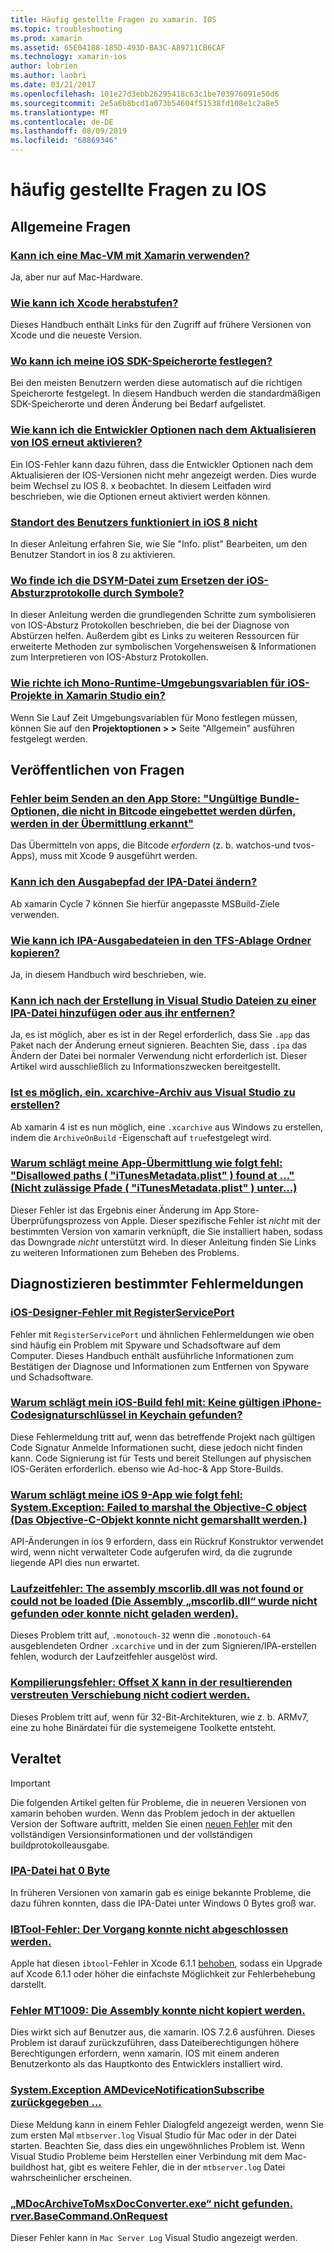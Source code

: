 ```yaml
---
title: Häufig gestellte Fragen zu xamarin. IOS
ms.topic: troubleshooting
ms.prod: xamarin
ms.assetid: 65E04188-185D-493D-BA3C-A89711CB6CAF
ms.technology: xamarin-ios
author: lobrien
ms.author: laobri
ms.date: 03/21/2017
ms.openlocfilehash: 101e27d3ebb26295418c63c1be703976091e50d6
ms.sourcegitcommit: 2e5a6b8bcd1a073b54604f51538fd108e1c2a8e5
ms.translationtype: MT
ms.contentlocale: de-DE
ms.lasthandoff: 08/09/2019
ms.locfileid: "68869346"
---
```

# <a name="ios-frequently-asked-questions"></a>häufig gestellte Fragen zu IOS

## <a name="general-questions"></a>Allgemeine Fragen

### <a name="can-i-use-a-mac-vm-with-xamarinmac-vmmd"></a>[Kann ich eine Mac-VM mit Xamarin verwenden?](mac-vm.md)
Ja, aber nur auf Mac-Hardware.

### <a name="how-can-i-downgrade-xcodedowngrade-xcodemd"></a>[Wie kann ich Xcode herabstufen?](downgrade-xcode.md)
Dieses Handbuch enthält Links für den Zugriff auf frühere Versionen von Xcode und die neueste Version.

### <a name="where-can-i-set-my-ios-sdk-locationsios-sdkmd"></a>[Wo kann ich meine iOS SDK-Speicherorte festlegen?](ios-sdk.md)
Bei den meisten Benutzern werden diese automatisch auf die richtigen Speicherorte festgelegt. In diesem Handbuch werden die standardmäßigen SDK-Speicherorte und deren Änderung bei Bedarf aufgelistet.

### <a name="how-can-i-reenable-developer-options-after-updating-iosupdate-developer-optionsmd"></a>[Wie kann ich die Entwickler Optionen nach dem Aktualisieren von IOS erneut aktivieren?](update-developer-options.md)
Ein IOS-Fehler kann dazu führen, dass die Entwickler Optionen nach dem Aktualisieren der IOS-Versionen nicht mehr angezeigt werden. Dies wurde beim Wechsel zu IOS 8. x beobachtet. In diesem Leitfaden wird beschrieben, wie die Optionen erneut aktiviert werden können.

### <a name="user-location-not-working-in-ios-8ios8-user-locationmd"></a>[Standort des Benutzers funktioniert in iOS 8 nicht](ios8-user-location.md)
In dieser Anleitung erfahren Sie, wie Sie "Info. plist" Bearbeiten, um den Benutzer Standort in ios 8 zu aktivieren.

### <a name="where-can-i-find-the-dsym-file-to-symbolicate-ios-crash-logssymbolicate-ios-crashmd"></a>[Wo finde ich die DSYM-Datei zum Ersetzen der iOS-Absturzprotokolle durch Symbole?](symbolicate-ios-crash.md)
In dieser Anleitung werden die grundlegenden Schritte zum symbolisieren von IOS-Absturz Protokollen beschrieben, die bei der Diagnose von Abstürzen helfen. Außerdem gibt es Links zu weiteren Ressourcen für erweiterte Methoden zur symbolischen Vorgehensweisen & Informationen zum Interpretieren von IOS-Absturz Protokollen.


### <a name="how-do-i-set-mono-runtime-environment-variables-for-ios-projects-in-xamarin-studioxs-mono-runtimemd"></a>[Wie richte ich Mono-Runtime-Umgebungsvariablen für iOS-Projekte in Xamarin Studio ein?](xs-mono-runtime.md)
Wenn Sie Lauf Zeit Umgebungsvariablen für Mono festlegen müssen, können Sie auf den **Projektoptionen > >** Seite "Allgemein" ausführen festgelegt werden.

## <a name="publishing-questions"></a>Veröffentlichen von Fragen

### <a name="error-when-submitting-to-app-store-invalid-bundle---options-not-allowed-to-be-embedded-in-bitcode-are-detected-in-the-submissioninvalid-bundle-bitcodemd"></a>[Fehler beim Senden an den App Store: "Ungültige Bundle-Optionen, die nicht in Bitcode eingebettet werden dürfen, werden in der Übermittlung erkannt"](invalid-bundle-bitcode.md)

Das Übermitteln von apps, die Bitcode _erfordern_ (z. b. watchos-und tvos-Apps), muss mit Xcode 9 ausgeführt werden.

### <a name="can-i-change-the-output-path-of-the-ipa-fileipa-output-pathmd"></a>[Kann ich den Ausgabepfad der IPA-Datei ändern?](ipa-output-path.md)
Ab xamarin Cycle 7 können Sie hierfür angepasste MSBuild-Ziele verwenden.

### <a name="how-can-i-copy-ipa-output-files-to-the-tfs-drop-folderipa-tfsmd"></a>[Wie kann ich IPA-Ausgabedateien in den TFS-Ablage Ordner kopieren?](ipa-tfs.md)
Ja, in diesem Handbuch wird beschrieben, wie.

### <a name="can-i-add-files-to-or-remove-files-from-an-ipa-file-after-building-it-in-visual-studiomodify-ipamd"></a>[Kann ich nach der Erstellung in Visual Studio Dateien zu einer IPA-Datei hinzufügen oder aus ihr entfernen?](modify-ipa.md)
Ja, es ist möglich, aber es ist in der Regel erforderlich, dass Sie `.app` das Paket nach der Änderung erneut signieren. Beachten Sie, dass `.ipa` das Ändern der Datei bei normaler Verwendung nicht erforderlich ist. Dieser Artikel wird ausschließlich zu Informationszwecken bereitgestellt.

### <a name="is-it-possible-to-create-a-xcarchive-archive-from-visual-studiocreate-xcarchivemd"></a>[Ist es möglich, ein. xcarchive-Archiv aus Visual Studio zu erstellen?](create-xcarchive.md)
Ab xamarin 4 ist es nun möglich, eine `.xcarchive` aus Windows zu erstellen, indem die `ArchiveOnBuild` -Eigenschaft auf `true`festgelegt wird.

### <a name="why-does-my-app-submission-fail-with-disallowed-paths--itunesmetadataplist--found-at--itunesmetadata-disallowed-pathsmd"></a>[Warum schlägt meine App-Übermittlung wie folgt fehl: "Disallowed paths ( "iTunesMetadata.plist" ) found at ..." (Nicht zulässige Pfade ( "iTunesMetadata.plist" ) unter...)](itunesmetadata-disallowed-paths.md)
Dieser Fehler ist das Ergebnis einer Änderung im App Store-Überprüfungsprozess von Apple. Dieser spezifische Fehler ist _nicht_ mit der bestimmten Version von xamarin verknüpft, die Sie installiert haben, sodass das Downgrade _nicht_ unterstützt wird. In dieser Anleitung finden Sie Links zu weiteren Informationen zum Beheben des Problems.


## <a name="diagnosing-specific-error-messages"></a>Diagnostizieren bestimmter Fehlermeldungen

### <a name="ios-designer-error-with-registerserviceporterror-registerserviceportmd"></a>[iOS-Designer-Fehler mit RegisterServicePort](error-registerserviceport.md)
Fehler mit `RegisterServicePort` und ähnlichen Fehlermeldungen wie oben sind häufig ein Problem mit Spyware und Schadsoftware auf dem Computer. Dieses Handbuch enthält ausführliche Informationen zum Bestätigen der Diagnose und Informationen zum Entfernen von Spyware und Schadsoftware.

### <a name="why-does-my-ios-build-fail-with-no-valid-iphone-code-signing-keys-found-in-keychainno-codesigning-keysmd"></a>[Warum schlägt mein iOS-Build fehl mit: Keine gültigen iPhone-Codesignaturschlüssel in Keychain gefunden?](no-codesigning-keys.md)
Diese Fehlermeldung tritt auf, wenn das betreffende Projekt nach gültigen Code Signatur Anmelde Informationen sucht, diese jedoch nicht finden kann. Code Signierung ist für Tests und bereit Stellungen auf physischen IOS-Geräten erforderlich. ebenso wie Ad-hoc-& App Store-Builds.

### <a name="why-does-my-ios-9-app-fail-with-systemexception-failed-to-marshal-the-objective-c-objectexception-marshal-obj-cmd"></a>[Warum schlägt meine iOS 9-App wie folgt fehl: System.Exception: Failed to marshal the Objective-C object (Das Objective-C-Objekt konnte nicht gemarshallt werden.)](exception-marshal-obj-c.md)
API-Änderungen in ios 9 erfordern, dass ein Rückruf Konstruktor verwendet wird, wenn nicht verwalteter Code aufgerufen wird, da die zugrunde liegende API dies nun erwartet.

### <a name="runtime-error-the-assembly-mscorlibdll-was-not-found-or-could-not-be-loadederror-mscorlib-not-foundmd"></a>[Laufzeitfehler: The assembly mscorlib.dll was not found or could not be loaded (Die Assembly „mscorlib.dll“ wurde nicht gefunden oder konnte nicht geladen werden).](error-mscorlib-not-found.md)
Dieses Problem tritt auf, `.monotouch-32` wenn die `.monotouch-64` ausgeblendeten Ordner `.xcarchive` und in der zum Signieren/IPA-erstellen fehlen, wodurch der Laufzeitfehler ausgelöst wird.

### <a name="compile-error-can-not-encode-offset-x-in-resulting-scattered-relocationerror-encode-offset-scattered-relocationmd"></a>[Kompilierungsfehler: Offset X kann in der resultierenden verstreuten Verschiebung nicht codiert werden.](error-encode-offset-scattered-relocation.md)
Dieses Problem tritt auf, wenn für 32-Bit-Architekturen, wie z. b. ARMv7, eine zu hohe Binärdatei für die systemeigene Toolkette entsteht.

## <a name="deprecated"></a>Veraltet

> [!IMPORTANT]
> Die folgenden Artikel gelten für Probleme, die in neueren Versionen von xamarin behoben wurden. Wenn das Problem jedoch in der aktuellen Version der Software auftritt, melden Sie einen [neuen Fehler](~/cross-platform/troubleshooting/questions/howto-file-bug.md) mit den vollständigen Versionsinformationen und der vollständigen buildprotokolleausgabe.



### <a name="ipa-file-is-0-bytesipa-zero-bytesmd"></a>[IPA-Datei hat 0 Byte](ipa-zero-bytes.md)
In früheren Versionen von xamarin gab es einige bekannte Probleme, die dazu führen konnten, dass die IPA-Datei unter Windows 0 Bytes groß war.

### <a name="ibtool-error-the-operation-couldnt-be-completederror-ibtoolmd"></a>[IBTool-Fehler: Der Vorgang konnte nicht abgeschlossen werden.](error-ibtool.md)
Apple hat diesen `ibtool`-Fehler in Xcode 6.1.1 [behoben](https://developer.apple.com/library/ios/releasenotes/DeveloperTools/RN-Xcode/Chapters/xc6_release_notes.html), sodass ein Upgrade auf Xcode 6.1.1 oder höher die einfachste Möglichkeit zur Fehlerbehebung darstellt.

### <a name="error-mt1009-could-not-copy-the-assemblyerror-mt1009md"></a>[Fehler MT1009: Die Assembly konnte nicht kopiert werden.](error-mt1009.md)
Dies wirkt sich auf Benutzer aus, die xamarin. IOS 7.2.6 ausführen. Dieses Problem ist darauf zurückzuführen, dass Dateiberechtigungen höhere Berechtigungen erfordern, wenn xamarin. IOS mit einem anderen Benutzerkonto als das Hauptkonto des Entwicklers installiert wird.

### <a name="systemexception-amdevicenotificationsubscribe-returned-exception-amddevicenotificationsubscribemd"></a>[System.Exception AMDeviceNotificationSubscribe zurückgegeben ...](exception-amddevicenotificationsubscribe.md)
Diese Meldung kann in einem Fehler Dialogfeld angezeigt werden, wenn Sie zum ersten Mal `mtbserver.log` Visual Studio für Mac oder in der Datei starten. Beachten Sie, dass dies ein ungewöhnliches Problem ist. Wenn Visual Studio Probleme beim Herstellen einer Verbindung mit dem Mac-buildhost hat, gibt es weitere Fehler, die in der `mtbserver.log` Datei wahrscheinlicher erscheinen.

### <a name="mdocarchivetomsxdocconverterexe-not-found-rverbasecommandonrequestmdocarchivetomsxdocconverter-not-foundmd"></a>[„MDocArchiveToMsxDocConverter.exe“ nicht gefunden. rver.BaseCommand.OnRequest](mdocarchivetomsxdocconverter-not-found.md)
Dieser Fehler kann in `Mac Server Log` Visual Studio angezeigt werden.
